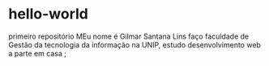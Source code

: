 # hello-world
primeiro repositório
MEu nome é Gilmar Santana Lins faço faculdade de Gestão da tecnologia da informação na UNIP, estudo desenvolvimento web a parte em casa ;
